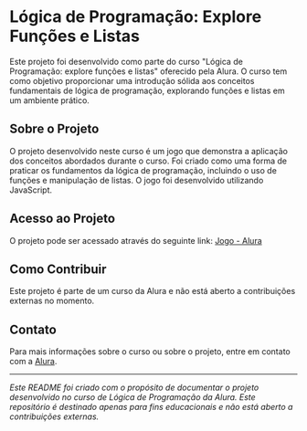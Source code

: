 # Lógica de Programação: Explore Funções e Listas

Este projeto foi desenvolvido como parte do curso "Lógica de Programação: explore funções e listas" oferecido pela Alura. O curso tem como objetivo proporcionar uma introdução sólida aos conceitos fundamentais de lógica de programação, explorando funções e listas em um ambiente prático.

## Sobre o Projeto

O projeto desenvolvido neste curso é um jogo que demonstra a aplicação dos conceitos abordados durante o curso. Foi criado como uma forma de praticar os fundamentos da lógica de programação, incluindo o uso de funções e manipulação de listas. O jogo foi desenvolvido utilizando JavaScript.

## Acesso ao Projeto

O projeto pode ser acessado através do seguinte link: [Jogo - Alura](https://jogo-iota-ochre.vercel.app/)

## Como Contribuir

Este projeto é parte de um curso da Alura e não está aberto a contribuições externas no momento.

## Contato

Para mais informações sobre o curso ou sobre o projeto, entre em contato com a [Alura](https://www.alura.com.br/).

---

*Este README foi criado com o propósito de documentar o projeto desenvolvido no curso de Lógica de Programação da Alura. Este repositório é destinado apenas para fins educacionais e não está aberto a contribuições externas.*
